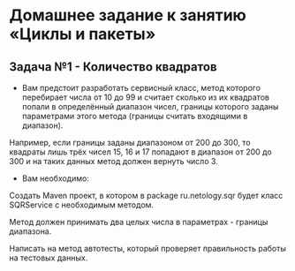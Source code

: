 # Домашнее задание к занятию «Циклы и пакеты»

## Задача №1 - Количество квадратов

- Вам предстоит разработать сервисный класс, метод которого перебирает числа от 10 до 99 и считает сколько из их квадратов попали в определённый диапазон чисел, границы которого заданы параметрами этого метода (границы считать входящими в диапазон).

Например, если границы заданы диапазоном от 200 до 300, то квадраты лишь трёх чисел 15, 16 и 17 попадают в диапазон от 200 до 300 и на таких данных метод должен вернуть число 3.

- Вам необходимо:

Создать Maven проект, в котором в package ru.netology.sqr будет класс SQRService с необходимым методом.

Метод должен принимать два целых числа в параметрах - границы диапазона.

Написать на метод автотесты, который проверяет правильность работы на тестовых данных.
